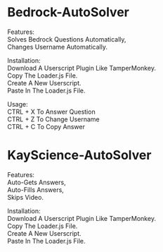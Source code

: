 # Bedrock-AutoSolver<br />

Features:<br />
Solves Bedrock Questions Automatically,<br />
Changes Username Automatically.

Installation:<br />
Download A Userscript Plugin Like TamperMonkey.<br />
Copy The Loader.js File.<br />
Create A New Userscript.<br />
Paste In The Loader.js File.<br />

Usage:<br />
CTRL + X To Answer Question<br />
CTRL + Z To Change Username<br />
CTRL + C To Copy Answer

# KayScience-AutoSolver<br />

Features:<br />
Auto-Gets Answers,<br />
Auto-Fills Answers,<br />
Skips Video.

Installation:<br />
Download A Userscript Plugin Like TamperMonkey.<br />
Copy The Loader.js File.<br />
Create A New Userscript.<br />
Paste In The Loader.js File.<br />
